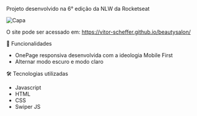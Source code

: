 Projeto desenvolvido na 6° edição da NLW da Rocketseat

![Capa](https://user-images.githubusercontent.com/103120313/181872438-12f7fa3f-8005-4610-a87a-7655224539da.png)


O site pode ser acessado em: https://vitor-scheffer.github.io/beautysalon/

📲 Funcionalidades
<ul>
  <li>OnePage responsiva desenvolvida com a ideologia Mobile First</li>
  <li>Alternar modo escuro e modo claro</li>
</ul>



🛠 Tecnologias utilizadas
<ul>
  <li>Javascript</li>
  <li>HTML</li>
  <li>CSS</li>
  <li>Swiper JS</li>
</ul>

